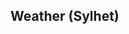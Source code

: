 ## Weather (Sylhet)

<!-- WEATHER-START -->
<!-- WEATHER-END -->






















































































